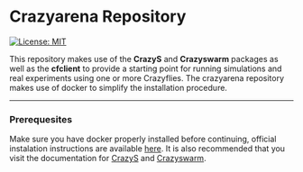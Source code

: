 # Crazyarena Repository

[![License: MIT](https://img.shields.io/badge/License-MIT-yellow.svg)](https://opensource.org/licenses/MIT)

This repository makes use of the **CrazyS** and **Crazyswarm** packages as well as the **cfclient** to provide a starting point for running simulations and real experiments using one or more Crazyflies. The crazyarena repository makes use of docker to simplify the installation procedure.

---
### Prerequesites

Make sure you have docker properly installed before continuing, official instalation instructions are available [here](https://docs.docker.com/get-docker/). It is also recommended that you visit the documentation for [CrazyS](https://github.com/gsilano/CrazyS/wiki) and [Crazyswarm](https://crazyswarm.readthedocs.io/en/latest/index.html).
